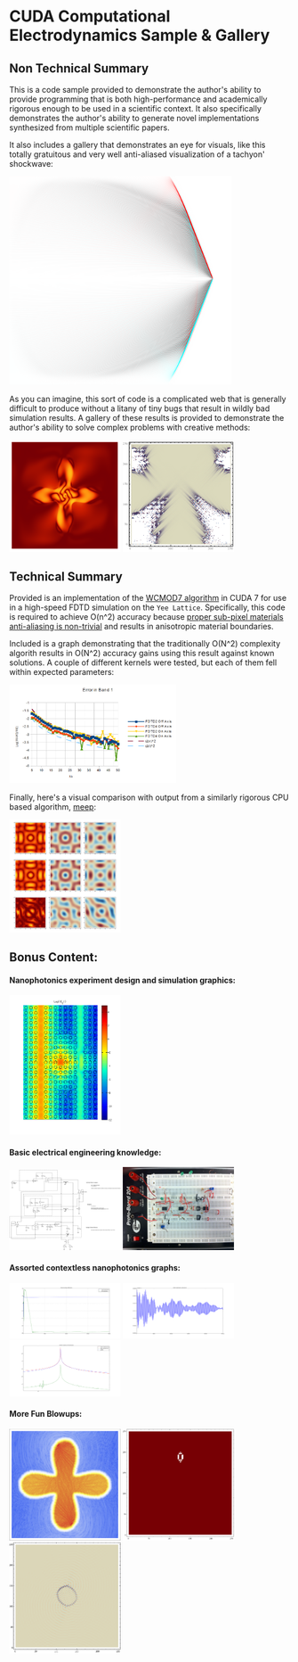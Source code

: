 # CUDA Computational Electrodynamics Sample & Gallery

## Non Technical Summary

This is a code sample provided to demonstrate the author's ability to provide programming that is both high-performance and academically rigorous enough to be used in a scientific context.    It also specifically demonstrates the author's ability to generate novel implementations synthesized from multiple scientific papers.

It also includes a gallery that demonstrates an eye for visuals, like this totally gratuitous and very well anti-aliased visualization of a tachyon' shockwave:

<img src="misc/tachyon.png" alt="tachyon" width="400"/>
 
As you can imagine, this sort of code is a complicated web that is generally difficult to produce without a litany of tiny bugs that result in wildly bad simulation results.  A gallery of these results is provided to demonstrate the author's ability to solve complex problems with creative methods:

<img src="blowups/blowup17.png" alt="blowup17" width="200"/>
<img src="blowups/blowup5.png" alt="blowup5" width="200"/>

## Technical Summary
Provided is an implementation of the [WCMOD7 algorithm](http://www.sciencedirect.com/science/article/pii/S0021999107002227) in CUDA 7 for use in a high-speed FDTD simulation on the `Yee Lattice`.  Specifically, this code is required to achieve O(n^2) accuracy because [proper sub-pixel materials anti-aliasing is non-trivial](https://dspace.mit.edu/handle/1721.1/49474) and results in anisotropic material boundaries.

Included is a graph demonstrating that the traditionally O(N\^2) complexity algorith results in O(N\^2) accuracy gains using this result against known solutions.  A couple of different kernels were tested, but each of them fell within expected parameters:

<img src="gallery/graphs.png" alt="gooderror" width="300"/>

Finally, here's a visual comparison with output from a similarly rigorous CPU based algorithm, [meep](https://meep.readthedocs.io/en/latest/):

<img src="gallery/comparison2.png" alt="comparison" width="200"/>

## Bonus Content:

#### Nanophotonics experiment design and simulation graphics:

<img src="misc/ez1.png" alt="vis1" width="200"/>

#### Basic electrical engineering knowledge:

<img src="misc/servo-mk-1.png" alt="servo1" width="200"/>
<img src="misc/photo.JPG" alt="servo2" width="200"/>

#### Assorted contextless nanophotonics graphs:

<img src="misc/pdexample.png" alt="graph1" width="200"/>
<img src="misc/fieldmagout.png" alt="graph2" width="200"/>
<img src="misc/spectraoffres.png" alt="vis1" width="200"/>

#### More Fun Blowups:

<img src="blowups/blowup16.png" alt="blowup16" width="200"/>
<img src="blowups/blowup10.png" alt="blowup10" width="200"/>
<img src="blowups/blowup13.png" alt="blowup13" width="200"/>
